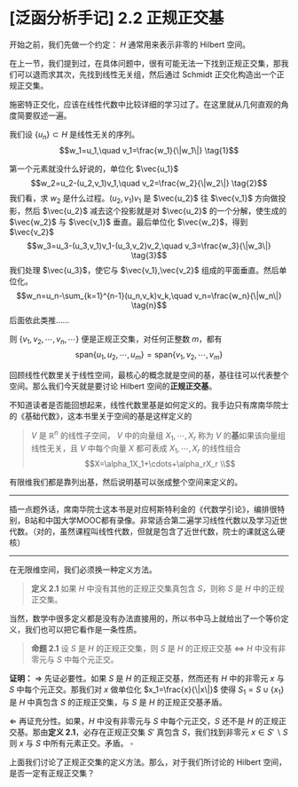 # [泛函分析手记] 2.2 正规正交基

开始之前，我们先做一个约定： $H$ 通常用来表示非零的 $\mathrm{Hilbert}$ 空间。

在上一节，我们提到过，在具体问题中，很有可能无法一下找到正规正交集，那我们可以退而求其次，先找到线性无关组，然后通过 $\mathrm{Schmidt}$ 正交化构造出一个正规正交集。

施密特正交化，应该在线性代数中比较详细的学习过了。在这里就从几何直观的角度简要叙述一遍。

我们设 $\{u_n\}\subset H$ 是线性无关的序列。
$$w_1=u_1,\quad v_1=\frac{w_1}{\|w_1\|} \tag{1}$$

第一个元素就没什么好说的，单位化 $\vec{u_1}$
$$w_2=u_2-(u_2,v_1)v_1,\quad v_2=\frac{w_2}{\|w_2\|} \tag{2}$$
我们看，求 $w_2$ 是什么过程。$(u_2,v_1)v_1$ 是 $\vec{u_2}$ 往 $\vec{v_1}$ 方向做投影，然后 $\vec{u_2}$ 减去这个投影就是对 $\vec{u_2}$ 的一个分解，使生成的 $\vec{w_2}$ 与 $\vec{v_1}$ 垂直。最后单位化 $\vec{w_2}$，得到 $\vec{v_2}$ 
$$w_3=u_3-(u_3,v_1)v_1-(u_3,v_2)v_2,\quad v_3=\frac{w_3}{\|w_3\|} \tag{3}$$
我们处理 $\vec{u_3}$，使它与 $\vec{v_1},\vec{v_2}$ 组成的平面垂直。然后单位化。
$$w_n=u_n-\sum_{k=1}^{n-1}(u_n,v_k)v_k,\quad v_n=\frac{w_n}{\|w_n\|} \tag{n}$$
后面依此类推……

则 $\{v_1,v_2,\cdots,v_n,\cdots\}$ 便是正规正交集，对任何正整数 $m$，都有
$$\mathrm{span}\{u_1,u_2,\cdots,u_m\}=\mathrm{span}\{v_1,v_2,\cdots,v_m\}$$

回顾线性代数里关于线性空间，最核心的概念就是空间的基，基往往可以代表整个空间。那么我们今天就是要讨论 $\mathrm{Hilbert}$ 空间的**正规正交基**。

不知道读者是否能回想起来，线性代数里基是如何定义的。我手边只有席南华院士的《基础代数》，这本书里关于空间的基是这样定义的
> $V$ 是 $\mathbb{R}^n$ 的线性子空间， $V$ 中的向量组 $X_1,\cdots,X_r$ 称为 $V$ 的**基**如果该向量组线性无关，且 $V$ 中每个向量 $X$ 都可表成 $X_1,\cdots,X_r$ 的线性组合
> $$X=\alpha_1X_1+\cdots+\alpha_rX_r \\$$

有限维我们都是靠列出基，然后说明基可以张成整个空间来定义的。

---
插一点题外话，席南华院士这本书是对应柯斯特利金的《代数学引论》，编排很特别，B站和中国大学MOOC都有录像。非常适合第二遍学习线性代数以及学习近世代数。（对的，虽然课程叫线性代数，但就是包含了近世代数，院士的课就这么硬核）

---

在无限维空间，我们必须换一种定义方法。
> **定义 2.1** 如果 $H$ 中没有其他的正规正交集真包含 $S$，则称 $S$ 是 $H$ 中的正规正交集。

当然，数学中很多定义都是没有办法直接用的，所以书中马上就给出了一个等价定义，我们也可以把它看作是一条性质。

> **命题 2.1** 设 $S$ 是 $H$ 的正规正交集，则 $S$ 是 $H$ 的正规正交基 $\iff$ $H$ 中没有非零元与 $S$ 中每个元正交。

**证明：** $\Rightarrow$ 先证必要性。如果 $S$ 是 $H$ 的正规正交基，然而还有 $H$ 中的非零元 $x$ 与 $S$ 中每个元正交。那我们对 $x$ 做单位化 $x_1=\frac{x}{\|x\|}$ 使得 $S_1=S\cup \{x_1\}$ 是 $H$ 中真包含 $S$ 的正规正交集，与 $S$ 是 $H$ 的正规正交基矛盾。

$\Leftarrow$ 再证充分性。如果，$H$ 中没有非零元与 $S$ 中每个元正交，$S$ 还不是 $H$ 的正规正交基。那由**定义 2.1**，必存在正规正交集 $S'$ 真包含 $S$，我们找到非零元 $x\in S'\backslash S$ 则 $x$ 与 $S$ 中所有元素正交。矛盾。 $\square$

上面我们讨论了正规正交集的定义方法。那么，对于我们所讨论的 $\mathrm{Hilbert}$ 空间，是否一定有正规正交集？


